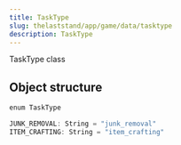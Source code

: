 ```yaml
---
title: TaskType
slug: thelaststand/app/game/data/tasktype
description: TaskType
---
```


TaskType class

## Object structure

```scala
enum TaskType

JUNK_REMOVAL: String = "junk_removal"
ITEM_CRAFTING: String = "item_crafting"

```
